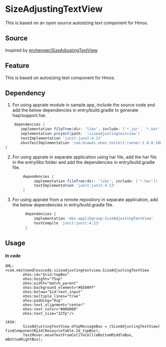 
# SizeAdjustingTextView

This is based on an open source autosizing text component for Hmos.

## Source

Inspired by [erchenger/SizeAdjustingTextView](https://github.com/erchenger/SizeAdjustingTextView)

## Feature
This is based on autosizing text component for Hmos.

## Dependency
1. For using apprate module in sample app, include the source code and add the below dependencies in entry/build.gradle to generate hap/support.har.
```groovy
    dependencies {
       implementation fileTree(dir: 'libs', include: ['*.jar', '*.har'])
       implementation project(path: ':sizeadjustingtextview')
       testImplementation 'junit:junit:4.13'
       ohosTestImplementation 'com.huawei.ohos.testkit:runner:1.0.0.100'
}
```
2. For using apprate in separate application using har file, add the har file in the entry/libs folder and add the dependencies in entry/build.gradle file.
```groovy
        dependencies {
             implementation fileTree(dir: 'libs', include: ['*.har'])
             testImplementation 'junit:junit:4.13'
        }
```
3. For using apprate from a remote repository in separate application, add the below dependencies in entry/build.gradle file.
``` groovy
         dependencies {
             implementation 'dev.applibgroup:SizeAdjustingTextView'
             testCompile 'junit:junit:4.13'
         }
```

## Usage

#### In code
```
XML: 
<com.omitneedlesscode.sizeadjustingtextview.SizeAdjustingTextView
        ohos:id="$+id:topBox"
        ohos:height="75vp"
        ohos:width="match_parent"
        ohos:background_element="#EE00FF"
        ohos:below="$id:text_input"
        ohos:multiple_lines="true"
        ohos:padding="0vp"
        ohos:text_alignment="center"
        ohos:text_color="#000000"
        ohos:text_size="32fp"/>

JAVA:
        SizeAdjustingTextView mTopMessageBox = (SizeAdjustingTextView) findComponentById(ResourceTable.Id_topBox);
        TextMover.moveTextFromCellToCell(mBottomMiddleBox, mBottomRightBox);

```

